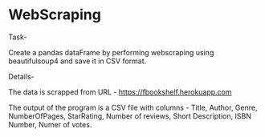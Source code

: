 # WebScraping

Task- 

Create a pandas dataFrame by performing webscraping using beautifulsoup4 and save it in CSV format.



Details-

The data is scrapped from URL - https://fbookshelf.herokuapp.com

The output of the program is a CSV file with columns - Title, Author, Genre, NumberOfPages, StarRating, Number of reviews, Short Description, ISBN Number, Numer of votes.
